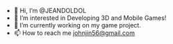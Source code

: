 - 👋 Hi, I’m @JEANDOLDOL
- 👀 I’m interested in Developing 3D and Mobile Games!
- 🌱 I’m currently working on my game project.
- 📫 How to reach me johnjin56@gmail.com

<!---
JEANDOLDOL/JEANDOLDOL is a ✨ special ✨ repository because its `README.md` (this file) appears on your GitHub profile.
You can click the Preview link to take a look at your changes.
--->

